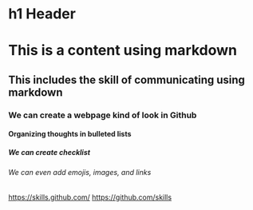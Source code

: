 # h1 Header
<h1 id="1-this-is-my-header"> This is a content using markdown </h1>
<h2> This includes the skill of communicating using markdown</h2>
<h3> We can create a webpage kind of look in Github</h3>
<h4> Organizing thoughts in bulleted lists</h4>
<h5> We can create checklist </h5>
<h6> We can even add emojis, images, and links </h6>


https://skills.github.com/
https://github.com/skills
